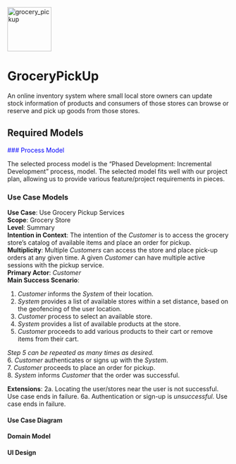   <img src="https://github.com/allgeo/GroceryPickUp/assets/62227321/58d54a87-832e-495e-b504-b622dd995ce2" alt="grocery_pickup" width="100px"> <br>
# GroceryPickUp
An online inventory system where small local store owners can update stock information of products and consumers of those stores can browse or reserve and pick up goods from those stores.

## Required Models 


<span style="color: blue;">### Process Model</span>

The selected process model is the “Phased Development: Incremental Development”
process, model. The selected model fits well with our project plan, allowing us to provide various
feature/project requirements in pieces.

### Use Case Models

**Use Case**: Use Grocery Pickup Services <br>
**Scope**: Grocery Store <br>
**Level**: Summary <br>
**Intention in Context**: The intention of the *Customer* is to access the grocery store’s catalog of available items and place an order for pickup. <br>
**Multiplicity**: Multiple *Customers* can access the store and place pick-up orders at any given time. A given *Customer* can have multiple active sessions with the pickup service. <br>
**Primary Actor**: *Customer* <br>
**Main Success Scenario**: 
1. *Customer* informs the *System* of their location. 
2. *System* provides a list of available stores within a set distance, based on the geofencing of the user location.
3. *Customer* process to select an available store.
4. *System* provides a list of available products at the store.
5. *Customer* proceeds to add various products to their cart or remove items from their cart.

*Step 5 can be repeated as many times as desired.* <br>
6. *Customer* authenticates or signs up with the *System*. <br>
7. *Customer* proceeds to place an order for pickup.<br>
8. *System* informs *Customer* that the order was successful.<br>

**Extensions**:
2a. Locating the user/stores near the user is not successful. Use case ends in failure.
6a. Authentication or sign-up is *unsuccessful*. Use case ends in failure.

#### Use Case Diagram
#### Domain Model 
#### UI Design
